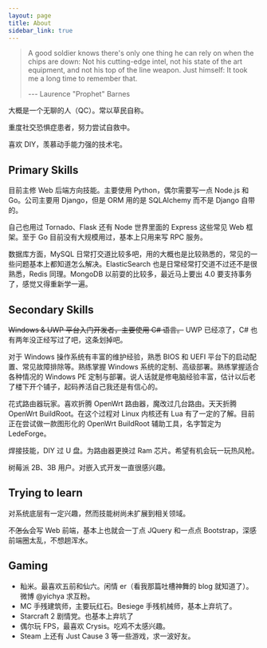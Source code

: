 ```yaml
---
layout: page
title: About
sidebar_link: true
---
```


> A good soldier knows there's only one thing he can rely on when the chips are down: Not his cutting-edge intel, not his state of the art equipment, and not his top of the line weapon. Just himself: It took me a long time to remember that. 
>
> --- Laurence "Prophet" Barnes

大概是一个无聊的人（QC）。常以草民自称。

重度社交恐惧症患者，努力尝试自救中。

喜欢 DIY，羡慕动手能力强的技术宅。

## Primary Skills

目前主修 Web 后端方向技能。主要使用 Python，偶尔需要写一点 Node.js 和 Go。公司主要用 Django，但是 ORM 用的是 SQLAlchemy 而不是 Django 自带的。

自己也用过 Tornado、Flask 还有 Node 世界里面的 Express 这些常见 Web 框架。至于 Go 目前没有大规模用过，基本上只用来写 RPC 服务。

数据库方面，MySQL 日常打交道比较多吧，用的大概也是比较熟悉的，常见的一些问题基本上都知道怎么解决。ElasticSearch 也是日常经常打交道不过还不是很熟悉，Redis 同理。MongoDB 以前耍的比较多，最近马上要出 4.0 要支持事务了，感觉又得重新学一遍。

## Secondary Skills

~~Windows & UWP 平台入门开发者，主要使用 C# 语言。~~ UWP 已经凉了，C# 也有两年没正经写过了吧，这条划掉吧。

对于 Windows 操作系统有丰富的维护经验，熟悉 BIOS 和 UEFI 平台下的启动配置、常见故障排除等。熟练掌握 Windows 系统的定制、高级部署。熟练掌握适合各种情况的 Windows PE 定制与部署。说人话就是修电脑经验丰富，估计以后老了楼下开个铺子，起码养活自己我还是有信心的。

花式路由器玩家。喜欢折腾 OpenWrt 路由器，魔改过几台路由。天天折腾 OpenWrt BuildRoot。在这个过程对 Linux 内核还有 Lua 有了一定的了解。目前正在尝试做一款图形化的 OpenWrt BuildRoot 辅助工具，名字暂定为 LedeForge。

焊接技能，DIY 过 U 盘。为路由器更换过 Ram 芯片。希望有机会玩一玩热风枪。

树莓派 2B、3B 用户。对嵌入式开发一直很感兴趣。

## Trying to learn

对系统底层有一定兴趣，然而技能树尚未扩展到相关领域。

不~~怎么~~会写 Web 前端，基本上也就会一丁点 JQuery 和一点点 Bootstrap，深感前端圈太乱，不想趟浑水。

## Gaming

* 籼米。最喜欢五前和仙六。闲情 er（看我那篇吐槽神舞的 blog 就知道了）。微博 @yichya 求互粉。
* MC 手残建筑师，主要玩红石。Besiege 手残机械师，基本上弃坑了。
* Starcraft 2 剧情党。也基本上弃坑了
* 偶尔玩 FPS，最喜欢 Crysis。吃鸡不太感兴趣。
* Steam 上还有 Just Cause 3 等一些游戏，求一波好友。

